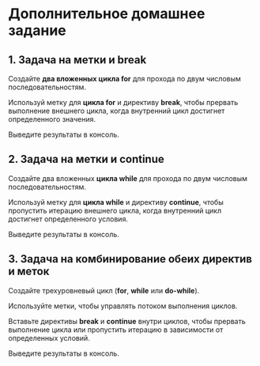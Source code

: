 # Дополнительное домашнее задание
## 1. Задача на метки и break

Создайте **два вложенных цикла for** для прохода по двум числовым последовательностям.

Используй метку для **цикла for** и директиву **break**, чтобы прервать выполнение внешнего цикла, когда внутренний цикл достигнет определенного значения.

Выведите результаты в консоль.


## 2. Задача на метки и continue

Создайте два вложенных **цикла while** для прохода по двум числовым последовательностям.

Используй метку для **цикла while** и директиву **continue**, чтобы пропустить итерацию внешнего цикла, когда внутренний цикл достигнет определенного условия.

Выведите результаты в консоль.


## 3. Задача на комбинирование обеих директив и меток

Создайте трехуровневый цикл (**for**, **while** или **do-while**).

Используйте метки, чтобы управлять потоком выполнения циклов.

Вставьте директивы **break** и **continue** внутри циклов, чтобы прервать выполнение цикла или пропустить итерацию в зависимости от определенных условий.

Выведите результаты в консоль.